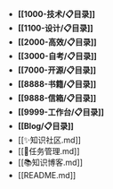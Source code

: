 - **[[1000-技术/📋目录]]**
- **[[1100-设计/📋目录]]**
- **[[2000-高效/📋目录]]**
- **[[3000-自考/📋目录]]**
- **[[7000-开源/📋目录]]**
- **[[8888-书籍/📋目录]]**
- **[[9888-信箱/📋目录]]**
- **[[9999-工作台/📋目录]]**
- **[[Blog/📋目录]]**
- [[✨知识社区.md]]
- [[📅任务管理.md]]
- [[📚知识博客.md]]
- [[README.md]]

